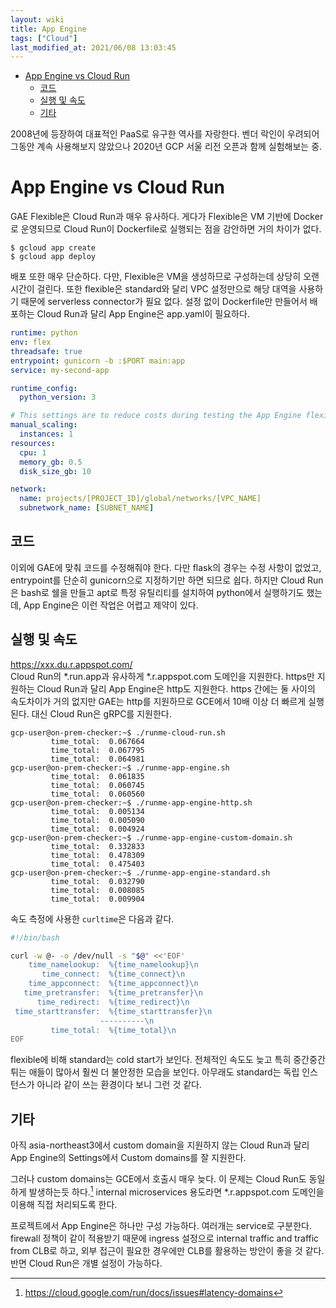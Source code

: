 ```yaml
---
layout: wiki 
title: App Engine
tags: ["Cloud"]
last_modified_at: 2021/06/08 13:03:45
---
```


<!-- TOC -->

- [App Engine vs Cloud Run](#app-engine-vs-cloud-run)
    - [코드](#코드)
    - [실행 및 속도](#실행-및-속도)
    - [기타](#기타)

<!-- /TOC -->

2008년에 등장하여 대표적인 PaaS로 유구한 역사를 자랑한다. 벤더 락인이 우려되어 그동안 계속 사용해보지 않았으나 2020년 GCP 서울 리전 오픈과 함께 실험해보는 중.

# App Engine vs Cloud Run
GAE Flexible은 Cloud Run과 매우 유사하다. 게다가 Flexible은 VM 기반에 Docker로 운영되므로 Cloud Run이 Dockerfile로 실행되는 점을 감안하면 거의 차이가 없다.

```
$ gcloud app create
$ gcloud app deploy
```
배포 또한 매우 단순하다. 다만, Flexible은 VM을 생성하므로 구성하는데 상당히 오랜 시간이 걸린다. 또한 flexible은 standard와 달리 VPC 설정만으로 해당 대역을 사용하기 때문에 serverless connector가 필요 없다. 설정 없이 Dockerfile만 만들어서 배포하는 Cloud Run과 달리 App Engine은 app.yaml이 필요하다.

```yaml
runtime: python
env: flex
threadsafe: true
entrypoint: gunicorn -b :$PORT main:app
service: my-second-app

runtime_config:
  python_version: 3

# This settings are to reduce costs during testing the App Engine flexible environment.
manual_scaling:
  instances: 1
resources:
  cpu: 1
  memory_gb: 0.5
  disk_size_gb: 10

network:
  name: projects/[PROJECT_ID]/global/networks/[VPC_NAME]
  subnetwork_name: [SUBNET_NAME]
```

## 코드

이외에 GAE에 맞춰 코드를 수정해줘야 한다. 다만 flask의 경우는 수정 사항이 없었고, entrypoint를 단순히 gunicorn으로 지정하기만 하면 되므로 쉽다. 하지만 Cloud Run은 bash로 쉘을 만들고 apt로 특정 유틸리티를 설치하여 python에서 실행하기도 했는데, App Engine은 이런 작업은 어렵고 제약이 있다.

## 실행 및 속도

https://xxx.du.r.appspot.com/  
Cloud Run의 *.run.app과 유사하게 *.r.appspot.com 도메인을 지원한다. https만 지원하는 Cloud Run과 달리 App Engine은 http도 지원한다. https 간에는 둘 사이의 속도차이가 거의 없지만 GAE는 http를 지원하므로 GCE에서 10배 이상 더 빠르게 실행된다. 대신 Cloud Run은 gRPC를 지원한다.

```console
gcp-user@on-prem-checker:~$ ./runme-cloud-run.sh
         time_total:  0.067664
         time_total:  0.067795
         time_total:  0.064981
gcp-user@on-prem-checker:~$ ./runme-app-engine.sh
         time_total:  0.061835
         time_total:  0.060745
         time_total:  0.060560
gcp-user@on-prem-checker:~$ ./runme-app-engine-http.sh
         time_total:  0.005134
         time_total:  0.005090
         time_total:  0.004924
gcp-user@on-prem-checker:~$ ./runme-app-engine-custom-domain.sh
         time_total:  0.332833
         time_total:  0.478309
         time_total:  0.475403
gcp-user@on-prem-checker:~$ ./runme-app-engine-standard.sh
         time_total:  0.032790
         time_total:  0.008085
         time_total:  0.009904
```

속도 측정에 사용한 `curltime`은 다음과 같다.
```bash
#!/bin/bash

curl -w @- -o /dev/null -s "$@" <<'EOF'
    time_namelookup:  %{time_namelookup}\n
       time_connect:  %{time_connect}\n
    time_appconnect:  %{time_appconnect}\n
   time_pretransfer:  %{time_pretransfer}\n
      time_redirect:  %{time_redirect}\n
 time_starttransfer:  %{time_starttransfer}\n
                    ----------\n
         time_total:  %{time_total}\n
EOF
```

flexible에 비해 standard는 cold start가 보인다. 전체적인 속도도 늦고 특히 중간중간 튀는 애들이 많아서 훨씬 더 불안정한 모습을 보인다. 아무래도 standard는 독립 인스턴스가 아니라 같이 쓰는 환경이다 보니 그런 것 같다.

## 기타

아직 asia-northeast3에서 custom domain을 지원하지 않는 Cloud Run과 달리 App Engine의 Settings에서 Custom domains를 잘 지원한다.

그러나 custom domains는 GCE에서 호출시 매우 늦다. 이 문제는 Cloud Run도 동일하게 발생하는듯 하다.[^fn-high-latency] internal microservices 용도라면 *.r.appspot.com 도메인을 이용해 직접 처리되도록 한다.

[^fn-high-latency]: <https://cloud.google.com/run/docs/issues#latency-domains>

프로젝트에서 App Engine은 하나만 구성 가능하다. 여러개는 service로 구분한다. firewall 정책이 같이 적용받기 때문에 ingress 설정으로 internal traffic and traffic from CLB로 하고, 외부 접근이 필요한 경우에만 CLB를 활용하는 방안이 좋을 것 같다. 반면 Cloud Run은 개별 설정이 가능하다.
